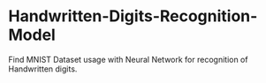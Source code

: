 # Handwritten-Digits-Recognition-Model
Find MNIST Dataset usage with Neural Network for recognition of Handwritten digits.

